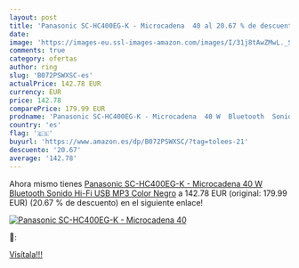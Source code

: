 ```yaml
---
layout: post
title: 'Panasonic SC-HC400EG-K - Microcadena  40 al 20.67 % de descuento'
date: 
image: 'https://images-eu.ssl-images-amazon.com/images/I/31j8tAwZMwL._SL200_.jpg'
comments: true
category: ofertas
author: ring
slug: 'B072PSWXSC-es'
actualPrice: 142.78 EUR
currency: EUR
price: 142.78
comparePrice: 179.99 EUR
prodname: 'Panasonic SC-HC400EG-K - Microcadena  40 W  Bluetooth  Sonido Hi-Fi  USB  MP3  Color Negro'
country: 'es'
flag: '🇪🇸'
buyurl: 'https://www.amazon.es/dp/B072PSWXSC/?tag=tolees-21'
descuento: '20.67'
average: '142.78'
---
```


Ahora mismo tienes [Panasonic SC-HC400EG-K - Microcadena  40 W  Bluetooth  Sonido Hi-Fi  USB  MP3  Color Negro](https://www.amazon.es/dp/B072PSWXSC/?tag=tolees-21) a 142.78 EUR (original: 179.99 EUR) (20.67 %  de descuento) en el siguiente enlace!

[![Panasonic SC-HC400EG-K - Microcadena  40](https://images-eu.ssl-images-amazon.com/images/I/31j8tAwZMwL._SL200_.jpg)](https://www.amazon.es/dp/B072PSWXSC/?tag=tolees-21)

🔎:


[Visítala!!!](https://www.amazon.es/dp/B072PSWXSC/?tag=tolees-21)
